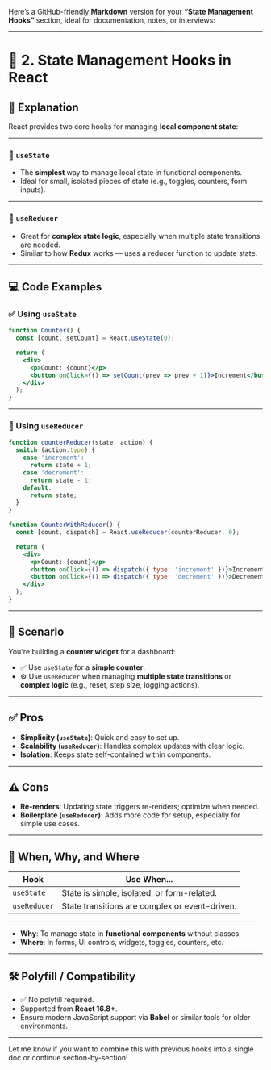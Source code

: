 Here’s a GitHub-friendly **Markdown** version for your **“State Management Hooks”** section, ideal for documentation, notes, or interviews:

---

# 🔄 2. State Management Hooks in React

## 📖 Explanation

React provides two core hooks for managing **local component state**:

---

### 🧠 `useState`

- The **simplest** way to manage local state in functional components.
- Ideal for small, isolated pieces of state (e.g., toggles, counters, form inputs).

---

### 🧰 `useReducer`

- Great for **complex state logic**, especially when multiple state transitions are needed.
- Similar to how **Redux** works — uses a reducer function to update state.

---

## 💻 Code Examples

### ✅ Using `useState`

```jsx
function Counter() {
  const [count, setCount] = React.useState(0);

  return (
    <div>
      <p>Count: {count}</p>
      <button onClick={() => setCount(prev => prev + 1)}>Increment</button>
    </div>
  );
}
```

---

### 🔁 Using `useReducer`

```jsx
function counterReducer(state, action) {
  switch (action.type) {
    case 'increment':
      return state + 1;
    case 'decrement':
      return state - 1;
    default:
      return state;
  }
}

function CounterWithReducer() {
  const [count, dispatch] = React.useReducer(counterReducer, 0);

  return (
    <div>
      <p>Count: {count}</p>
      <button onClick={() => dispatch({ type: 'increment' })}>Increment</button>
      <button onClick={() => dispatch({ type: 'decrement' })}>Decrement</button>
    </div>
  );
}
```

---

## 🧩 Scenario

You're building a **counter widget** for a dashboard:

- ✅ Use `useState` for a **simple counter**.
- ⚙️ Use `useReducer` when managing **multiple state transitions** or **complex logic** (e.g., reset, step size, logging actions).

---

## ✅ Pros

- **Simplicity (`useState`)**: Quick and easy to set up.
- **Scalability (`useReducer`)**: Handles complex updates with clear logic.
- **Isolation**: Keeps state self-contained within components.

---

## ⚠️ Cons

- **Re-renders**: Updating state triggers re-renders; optimize when needed.
- **Boilerplate (`useReducer`)**: Adds more code for setup, especially for simple use cases.

---

## 🧠 When, Why, and Where

| Hook       | Use When...                                   |
|------------|-----------------------------------------------|
| `useState` | State is simple, isolated, or form-related.   |
| `useReducer` | State transitions are complex or event-driven. |

---

- **Why**: To manage state in **functional components** without classes.
- **Where**: In forms, UI controls, widgets, toggles, counters, etc.

---

## 🛠 Polyfill / Compatibility

- ✅ No polyfill required.
- Supported from **React 16.8+**.
- Ensure modern JavaScript support via **Babel** or similar tools for older environments.

---

Let me know if you want to combine this with previous hooks into a single doc or continue section-by-section!